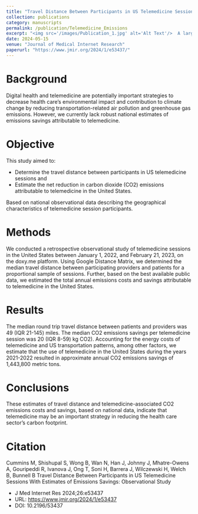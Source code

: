 ```yaml
---
title: "Travel Distance Between Participants in US Telemedicine Sessions With Estimates of Emissions Savings: Observational Study"
collection: publications
category: manuscripts
permalink: /publication/Telemedicine_Emissions
excerpt: "<img src='/images/Publication_1.jpg' alt='Alt Text'/>  A large-scale retrospective analysis of US telemedicine sessions shows that telemedicine reduces median travel by 49 miles and saves over 1.4 million metric tons of CO2 annually, hence shrinking health care's carbon footprint. [Read more](/publications/Telemedicine_Emissions)"
date: 2024-05-15
venue: "Journal of Medical Internet Research"
paperurl: "https://www.jmir.org/2024/1/e53437/"
---
```


Background
======
Digital health and telemedicine are potentially important strategies to decrease health care’s environmental impact and contribution to climate change by reducing transportation-related air pollution and greenhouse gas emissions. However, we currently lack robust national estimates of emissions savings attributable to telemedicine.


Objective
======
This study aimed to: 
- Determine the travel distance between participants in US telemedicine sessions and
- Estimate the net reduction in carbon dioxide (CO2) emissions attributable to telemedicine in the United States.
  
Based on national observational data describing the geographical characteristics of telemedicine session participants.

Methods
======
We conducted a retrospective observational study of telemedicine sessions in the United States between January 1, 2022, and February 21, 2023, on the doxy.me platform. Using Google Distance Matrix, we determined the median travel distance between participating providers and patients for a proportional sample of sessions. Further, based on the best available public data, we estimated the total annual emissions costs and savings attributable to telemedicine in the United States.

Results
======
The median round trip travel distance between patients and providers was 49 (IQR 21-145) miles. The median CO2 emissions savings per telemedicine session was 20 (IQR 8-59) kg CO2). Accounting for the energy costs of telemedicine and US transportation patterns, among other factors, we estimate that the use of telemedicine in the United States during the years 2021-2022 resulted in approximate annual CO2 emissions savings of 1,443,800 metric tons.

Conclusions
======
These estimates of travel distance and telemedicine-associated CO2 emissions costs and savings, based on national data, indicate that telemedicine may be an important strategy in reducing the health care sector’s carbon footprint.

Citation
======
Cummins M, Shishupal S, Wong B, Wan N, Han J, Johnny J, Mhatre-Owens A, Gouripeddi R, Ivanova J, Ong T, Soni H, Barrera J, Wilczewski H, Welch B, Bunnell B
Travel Distance Between Participants in US Telemedicine Sessions With Estimates of Emissions Savings: Observational Study
- J Med Internet Res 2024;26:e53437
- URL: https://www.jmir.org/2024/1/e53437
- DOI: 10.2196/53437

